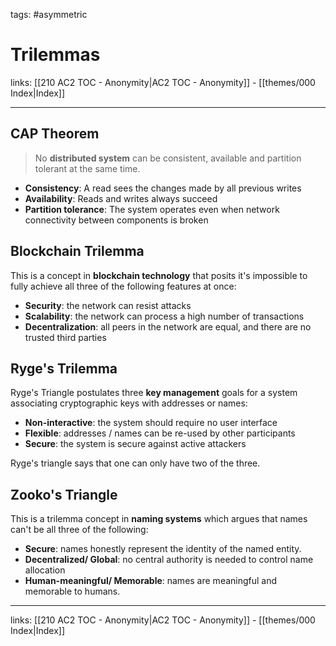 tags: #asymmetric

# Trilemmas

links: [[210 AC2 TOC - Anonymity|AC2 TOC - Anonymity]] - [[themes/000 Index|Index]]

---

## CAP Theorem

> No **distributed system** can be consistent, available and partition tolerant at the same time.

- ﻿﻿**Consistency**: A read sees the changes made by all previous writes
- ﻿﻿**Availability**: Reads and writes always succeed
- ﻿﻿**Partition tolerance**: The system operates even when network connectivity between components is broken

## Blockchain Trilemma

This is a concept in **blockchain technology** that posits it's impossible to fully achieve all three of the following features at once: 

- **Security**: the network can resist attacks
- **Scalability**: the network can process a high number of transactions
- **Decentralization**: all peers in the network are equal, and there are no trusted third parties

## Ryge's Trilemma

Ryge's Triangle postulates three **key management** goals for a system associating cryptographic keys with addresses or names:

- ﻿﻿**Non-interactive**: the system should require no user interface
- ﻿﻿**Flexible**: addresses / names can be re-used by other participants
- ﻿﻿**Secure**: the system is secure against active attackers  

Ryge's triangle says that one can only have two of the three.

## Zooko's Triangle

This is a trilemma concept in **naming systems** which argues that names can't be all three of the following: 

- **Secure**: names honestly represent the identity of the named entity.
- **Decentralized/ Global**: no central authority is needed to control name allocation
- **Human-meaningful/ Memorable**: names are meaningful and memorable to humans.

---
links: [[210 AC2 TOC - Anonymity|AC2 TOC - Anonymity]] - [[themes/000 Index|Index]]